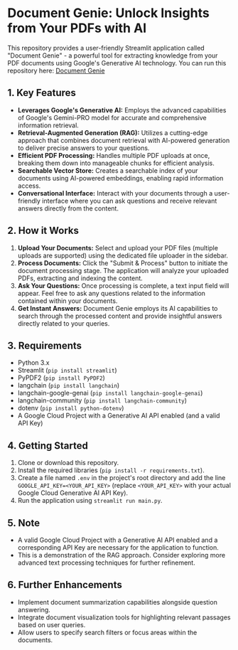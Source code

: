 # Document Genie: Unlock Insights from Your PDFs with AI

This repository provides a user-friendly Streamlit application called "Document Genie" - a powerful tool for extracting knowledge from your PDF documents using Google's Generative AI technology. You can run this repository here: [Document Genie]()

## 1. Key Features

- **Leverages Google's Generative AI:** Employs the advanced capabilities of Google's Gemini-PRO model for accurate and comprehensive information retrieval.
- **Retrieval-Augmented Generation (RAG):** Utilizes a cutting-edge approach that combines document retrieval with AI-powered generation to deliver precise answers to your questions.
- **Efficient PDF Processing:** Handles multiple PDF uploads at once, breaking them down into manageable chunks for efficient analysis.
- **Searchable Vector Store:** Creates a searchable index of your documents using AI-powered embeddings, enabling rapid information access.
- **Conversational Interface:** Interact with your documents through a user-friendly interface where you can ask questions and receive relevant answers directly from the content.

## 2. How it Works

1. **Upload Your Documents:** Select and upload your PDF files (multiple uploads are supported) using the dedicated file uploader in the sidebar.
2. **Process Documents:** Click the "Submit & Process" button to initiate the document processing stage. The application will analyze your uploaded PDFs, extracting and indexing the content.
3. **Ask Your Questions:** Once processing is complete, a text input field will appear. Feel free to ask any questions related to the information contained within your documents. 
4. **Get Instant Answers:** Document Genie employs its AI capabilities to search through the processed content and provide insightful answers directly related to your queries.

## 3. Requirements

- Python 3.x
- Streamlit (`pip install streamlit`)
- PyPDF2 (`pip install PyPDF2`)
- langchain (`pip install langchain`)
- langchain-google-genai (`pip install langchain-google-genai`)
- langchain-community (`pip install langchain-community`)
- dotenv (`pip install python-dotenv`)
- A Google Cloud Project with a Generative AI API enabled (and a valid API Key)

## 4. Getting Started

1. Clone or download this repository.
2. Install the required libraries (`pip install -r requirements.txt`).
3. Create a file named `.env` in the project's root directory and add the line `GOOGLE_API_KEY=<YOUR_API_KEY>` (replace `<YOUR_API_KEY>` with your actual Google Cloud Generative AI API Key).
4. Run the application using `streamlit run main.py`.

## 5. Note

- A valid Google Cloud Project with a Generative AI API enabled and a corresponding API Key are necessary for the application to function.
- This is a demonstration of the RAG approach. Consider exploring more advanced text processing techniques for further refinement.

## 6. Further Enhancements

- Implement document summarization capabilities alongside question answering.
- Integrate document visualization tools for highlighting relevant passages based on user queries.
- Allow users to specify search filters or focus areas within the documents.
